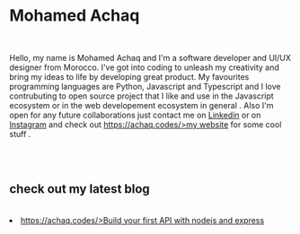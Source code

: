 <h1>Mohamed Achaq</h1>
<br/>
<p>
Hello, my name is Mohamed Achaq and I'm a software developer and UI/UX designer from Morocco. I've got into coding to unleash my creativity and bring my ideas to life by developing great product. My favourites programming languages are Python, Javascript and Typescript and I love contrubuting to open source project that I like and use in the Javascript ecosystem or in the web developement ecosystem in general . Also I'm open for any future collaborations just contact me on <a href="https://www.linkedin.com/in/achaqdev/" target="_blank">Linkedin</a> or on <a href="https://www.instagram.com/ac.haq/" target="_blank">Instagram</a> and check out <a href="https://www.linkedin.com/in/achaqdev/" target="_blank">https://achaq.codes/>my website</a> for some cool stuff .
</p>
<br/>
<br/>
<h2>check out my latest blog</h2>
<br/>
<li><a href="https://achaq.codes/blog/nodejs-expressjs" target="_blank">https://achaq.codes/>Build your first API with nodejs and express
</a></li>
